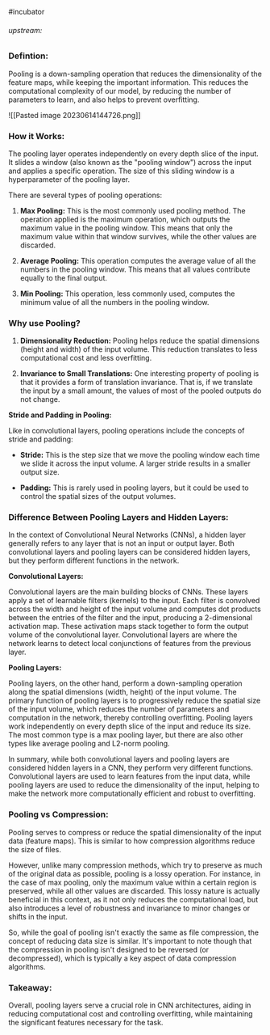#incubator 
###### upstream: 

### Defintion: 

Pooling is a down-sampling operation that reduces the dimensionality of the feature maps, while keeping the important information. This reduces the computational complexity of our model, by reducing the number of parameters to learn, and also helps to prevent overfitting.

![[Pasted image 20230614144726.png]]

### How it Works: 

The pooling layer operates independently on every depth slice of the input. It slides a window (also known as the "pooling window") across the input and applies a specific operation. The size of this sliding window is a hyperparameter of the pooling layer.

There are several types of pooling operations:

1.  **Max Pooling:** This is the most commonly used pooling method. The operation applied is the maximum operation, which outputs the maximum value in the pooling window. This means that only the maximum value within that window survives, while the other values are discarded.
    
2.  **Average Pooling:** This operation computes the average value of all the numbers in the pooling window. This means that all values contribute equally to the final output.
    
3.  **Min Pooling:** This operation, less commonly used, computes the minimum value of all the numbers in the pooling window.
    

### Why use Pooling? 

1.  **Dimensionality Reduction:** Pooling helps reduce the spatial dimensions (height and width) of the input volume. This reduction translates to less computational cost and less overfitting.
    
2.  **Invariance to Small Translations:** One interesting property of pooling is that it provides a form of translation invariance. That is, if we translate the input by a small amount, the values of most of the pooled outputs do not change.
    

**Stride and Padding in Pooling:**

Like in convolutional layers, pooling operations include the concepts of stride and padding:

-   **Stride:** This is the step size that we move the pooling window each time we slide it across the input volume. A larger stride results in a smaller output size.
    
-   **Padding:** This is rarely used in pooling layers, but it could be used to control the spatial sizes of the output volumes.


### Difference Between Pooling Layers and Hidden Layers: 

In the context of Convolutional Neural Networks (CNNs), a hidden layer generally refers to any layer that is not an input or output layer. Both convolutional layers and pooling layers can be considered hidden layers, but they perform different functions in the network.

**Convolutional Layers:**

Convolutional layers are the main building blocks of CNNs. These layers apply a set of learnable filters (kernels) to the input. Each filter is convolved across the width and height of the input volume and computes dot products between the entries of the filter and the input, producing a 2-dimensional activation map. These activation maps stack together to form the output volume of the convolutional layer. Convolutional layers are where the network learns to detect local conjunctions of features from the previous layer.

**Pooling Layers:**

Pooling layers, on the other hand, perform a down-sampling operation along the spatial dimensions (width, height) of the input volume. The primary function of pooling layers is to progressively reduce the spatial size of the input volume, which reduces the number of parameters and computation in the network, thereby controlling overfitting. Pooling layers work independently on every depth slice of the input and reduce its size. The most common type is a max pooling layer, but there are also other types like average pooling and L2-norm pooling.

In summary, while both convolutional layers and pooling layers are considered hidden layers in a CNN, they perform very different functions. Convolutional layers are used to learn features from the input data, while pooling layers are used to reduce the dimensionality of the input, helping to make the network more computationally efficient and robust to overfitting.

### Pooling vs Compression: 

Pooling serves to compress or reduce the spatial dimensionality of the input data (feature maps). This is similar to how compression algorithms reduce the size of files.

However, unlike many compression methods, which try to preserve as much of the original data as possible, pooling is a lossy operation. For instance, in the case of max pooling, only the maximum value within a certain region is preserved, while all other values are discarded. This lossy nature is actually beneficial in this context, as it not only reduces the computational load, but also introduces a level of robustness and invariance to minor changes or shifts in the input.

So, while the goal of pooling isn't exactly the same as file compression, the concept of reducing data size is similar. It's important to note though that the compression in pooling isn't designed to be reversed (or decompressed), which is typically a key aspect of data compression algorithms.

### Takeaway: 

Overall, pooling layers serve a crucial role in CNN architectures, aiding in reducing computational cost and controlling overfitting, while maintaining the significant features necessary for the task.
